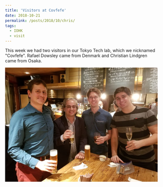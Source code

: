 ```yaml
---
title: 'Visitors at Covfefe'
date: 2018-10-21
permalink: /posts/2018/10/chris/
tags:
  - IOHK
  - visit
---
```


This week we had two visitors in our Tokyo Tech lab, which we nicknamed "Covfefe".
Rafael Dowsley came from Denmark and Christian Lindgren came from Osaka.


<img src="/images/posts/2018-10-21/chris-iohk.jpeg" width=500>